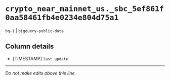 # `crypto_near_mainnet_us._sbc_5ef861f0aa58461fb4e0234e804d75a1`
`bq-1` | `bigquery-public-data`

## Column details
* [TIMESTAMP] `last_update`

-------------------------------------------------------------------------------
*Do not make edits above this line.*
